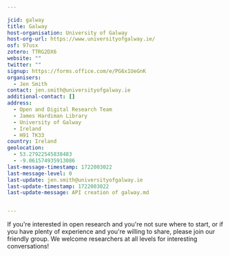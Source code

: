 ```yaml
---
    
jcid: galway
title: Galway
host-organisation: University of Galway
host-org-url: https://www.universityofgalway.ie/
osf: 97usx
zotero: TTRG2DX6
website: ""
twitter: ""
signup: https://forms.office.com/e/PG6x1UeGnK
organisers:
  - Jen Smith
contact: jen.smith@universityofgalway.ie
additional-contact: []
address:
  - Open and Digital Research Team
  - James Hardiman Library
  - University of Galway
  - Ireland
  - H91 TK33
country: Ireland
geolocation:
  - 53.27922545838483
  - -9.061574935913086
last-message-timestamp: 1722003022
last-message-level: 0
last-update: jen.smith@universityofgalway.ie
last-update-timestamp: 1722003022
last-update-message: API creation of galway.md


---
```


If you're interested in open research and you're not sure where to start, or if you have plenty of experience and you're willing to share, please join our friendly group. We welcome researchers at all levels for interesting conversations!
